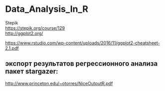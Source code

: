 # Data_Analysis_In_R
Stepik<br/>
https://stepik.org/course/129 <br/>
http://ggplot2.org/ <br/>

https://www.rstudio.com/wp-content/uploads/2016/11/ggplot2-cheatsheet-2.1.pdf <br/>


## экспорт результатов регрессионного анализа пакет stargazer: <br/>
http://www.princeton.edu/~otorres/NiceOutputR.pdf 
